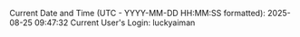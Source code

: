 Current Date and Time (UTC - YYYY-MM-DD HH:MM:SS formatted): 2025-08-25 09:47:32
Current User's Login: luckyaiman
